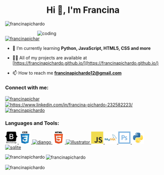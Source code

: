 <h1 align="center">Hi 👋, I'm Francina</h1>
<p align="left"> <img src="https://komarev.com/ghpvc/?username=francinapichardo&label=Profile%20views&color=0e75b6&style=flat" alt="francinapichardo" /> </p>
<img align="right" alt="coding" width="400" src="https://media.tenor.com/S59bPkT0pqcAAAAC/programming.gif">

<p align="left"> <a href="https://twitter.com/francinapichar" target="blank"><img src="https://img.shields.io/twitter/follow/francinapichar?logo=twitter&style=for-the-badge" alt="francinapichar" /></a> </p>

- 🌱 I’m currently learning **Python, JavaScript, HTML5, CSS and more**

- 👨‍💻 All of my projects are available at [https://francinapichardo.github.io/](https://francinapichardo.github.io/)

- 📫 How to reach me **francinapichardo12@gmail.com**

<h3 align="left">Connect with me:</h3>
<p align="left">
<a href="https://twitter.com/francinapichar" target="blank"><img align="center" src="https://raw.githubusercontent.com/rahuldkjain/github-profile-readme-generator/master/src/images/icons/Social/twitter.svg" alt="francinapichar" height="30" width="40" /></a>
<a href="https://www.linkedin.com/in/francina-pichardo/" target="blank"><img align="center" src="https://raw.githubusercontent.com/rahuldkjain/github-profile-readme-generator/master/src/images/icons/Social/linked-in-alt.svg" alt="https://www.linkedin.com/in/francina-pichardo-232582223/" height="30" width="40" /></a>
<a href="https://instagram.com/francinapichardo" target="blank"><img align="center" src="https://raw.githubusercontent.com/rahuldkjain/github-profile-readme-generator/master/src/images/icons/Social/instagram.svg" alt="francinapichardo" height="30" width="40" /></a>
</p>

<h3 align="left">Languages and Tools:</h3>
<p align="left"> <a href="https://getbootstrap.com" target="_blank" rel="noreferrer"> <img src="https://raw.githubusercontent.com/devicons/devicon/master/icons/bootstrap/bootstrap-plain-wordmark.svg" alt="bootstrap" width="40" height="40"/> </a> <a href="https://www.w3schools.com/css/" target="_blank" rel="noreferrer"> <img src="https://raw.githubusercontent.com/devicons/devicon/master/icons/css3/css3-original-wordmark.svg" alt="css3" width="40" height="40"/> </a> <a href="https://www.djangoproject.com/" target="_blank" rel="noreferrer"> <img src="https://cdn.worldvectorlogo.com/logos/django.svg" alt="django" width="40" height="40"/> </a> <a href="https://www.w3.org/html/" target="_blank" rel="noreferrer"> <img src="https://raw.githubusercontent.com/devicons/devicon/master/icons/html5/html5-original-wordmark.svg" alt="html5" width="40" height="40"/> </a> <a href="https://www.adobe.com/in/products/illustrator.html" target="_blank" rel="noreferrer"> <img src="https://www.vectorlogo.zone/logos/adobe_illustrator/adobe_illustrator-icon.svg" alt="illustrator" width="40" height="40"/> </a> <a href="https://developer.mozilla.org/en-US/docs/Web/JavaScript" target="_blank" rel="noreferrer"> <img src="https://raw.githubusercontent.com/devicons/devicon/master/icons/javascript/javascript-original.svg" alt="javascript" width="40" height="40"/>  </a> <a href="https://www.mysql.com/" target="_blank" rel="noreferrer"> <img src="https://raw.githubusercontent.com/devicons/devicon/master/icons/mysql/mysql-original-wordmark.svg" alt="mysql" width="40" height="40"/> </a> <a href="https://www.photoshop.com/en" target="_blank" rel="noreferrer"> <img src="https://raw.githubusercontent.com/devicons/devicon/master/icons/photoshop/photoshop-line.svg" alt="photoshop" width="40" height="40"/> </a> <a href="https://www.python.org" target="_blank" rel="noreferrer"> <img src="https://raw.githubusercontent.com/devicons/devicon/master/icons/python/python-original.svg" alt="python" width="40" height="40"/> </a> <a href="https://www.sqlite.org/" target="_blank" rel="noreferrer"> <img src="https://www.vectorlogo.zone/logos/sqlite/sqlite-icon.svg" alt="sqlite" width="40" height="40"/> </a> </p>

<p><img align="left" src="https://github-readme-stats.vercel.app/api/top-langs?username=francinapichardo&show_icons=true&locale=en&layout=compact" alt="francinapichardo" /></p>

<p>&nbsp;<img align="center" src="https://github-readme-stats.vercel.app/api?username=francinapichardo&show_icons=true&locale=en" alt="francinapichardo" /></p>

<p><img align="center" src="https://github-readme-streak-stats.herokuapp.com/?user=francinapichardo&" alt="francinapichardo" /></p>

